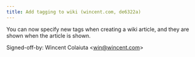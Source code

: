 ```yaml
---
title: Add tagging to wiki (wincent.com, de6322a)
---
```


You can now specify new tags when creating a wiki article, and they are shown when the article is shown.

Signed-off-by: Wincent Colaiuta &lt;win@wincent.com&gt;
